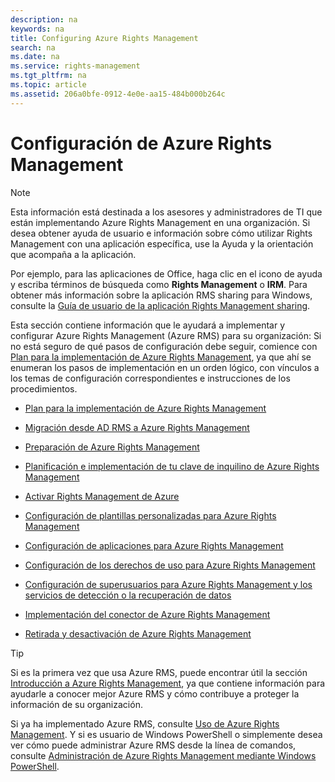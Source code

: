 ```yaml
---
description: na
keywords: na
title: Configuring Azure Rights Management
search: na
ms.date: na
ms.service: rights-management
ms.tgt_pltfrm: na
ms.topic: article
ms.assetid: 206a0bfe-0912-4e0e-aa15-484b000b264c
---
```

# Configuraci&#243;n de Azure Rights Management
> [!NOTE]
> Esta información está destinada a los asesores y administradores de TI que están implementando Azure Rights Management en una organización. Si desea obtener ayuda de usuario e información sobre cómo utilizar Rights Management con una aplicación específica, use la Ayuda y la orientación que acompaña a la aplicación.
> 
> Por ejemplo, para las aplicaciones de Office, haga clic en el icono de ayuda y escriba términos de búsqueda como **Rights Management** o **IRM**. Para obtener más información sobre la aplicación RMS sharing para Windows, consulte la [Guía de usuario de la aplicación Rights Management sharing](http://technet.microsoft.com/library/dn339006.aspx).

Esta sección contiene información que le ayudará a implementar y configurar Azure Rights Management (Azure RMS) para su organización: Si no está seguro de qué pasos de configuración debe seguir, comience con [Plan para la implementación de Azure Rights Management](../Topic/Azure_Rights_Management_Deployment_Roadmap.md), ya que ahí se enumeran los pasos de implementación en un orden lógico, con vínculos a los temas de configuración correspondientes e instrucciones de los procedimientos.

-   [Plan para la implementación de Azure Rights Management](../Topic/Azure_Rights_Management_Deployment_Roadmap.md)

-   [Migración desde AD RMS a Azure Rights Management](../Topic/Migrating_from_AD_RMS_to_Azure_Rights_Management.md)

-   [Preparación de Azure Rights Management](../Topic/Preparing_for_Azure_Rights_Management.md)

-   [Planificación e implementación de tu clave de inquilino de Azure Rights Management](../Topic/Planning_and_Implementing_Your_Azure_Rights_Management_Tenant_Key.md)

-   [Activar Rights Management de Azure](../Topic/Activating_Azure_Rights_Management.md)

-   [Configuración de plantillas personalizadas para Azure Rights Management](../Topic/Configuring_Custom_Templates_for_Azure_Rights_Management.md)

-   [Configuración de aplicaciones para Azure Rights Management](../Topic/Configuring_Applications_for_Azure_Rights_Management.md)

-   [Configuración de los derechos de uso para Azure Rights Management](../Topic/Configuring_Usage_Rights_for_Azure_Rights_Management.md)

-   [Configuración de superusuarios para Azure Rights Management y los servicios de detección o la recuperación de datos](../Topic/Configuring_Super_Users_for_Azure_Rights_Management_and_Discovery_Services_or_Data_Recovery.md)

-   [Implementación del conector de Azure Rights Management](../Topic/Deploying_the_Azure_Rights_Management_Connector.md)

-   [Retirada y desactivación de Azure Rights Management](../Topic/Decommissioning_and_Deactivating_Azure_Rights_Management.md)

> [!TIP]
> Si es la primera vez que usa Azure RMS, puede encontrar útil la sección [Introducción a Azure Rights Management](../Topic/Getting_Started_with_Azure_Rights_Management.md), ya que contiene información para ayudarle a conocer mejor Azure RMS y cómo contribuye a proteger la información de su organización.
> 
> Si ya ha implementado Azure RMS, consulte [Uso de Azure Rights Management](../Topic/Using_Azure_Rights_Management.md). Y si es usuario de Windows PowerShell o simplemente desea ver cómo puede administrar Azure RMS desde la línea de comandos, consulte [Administración de Azure Rights Management mediante Windows PowerShell](../Topic/Administering_Azure_Rights_Management_by_Using_Windows_PowerShell.md).

